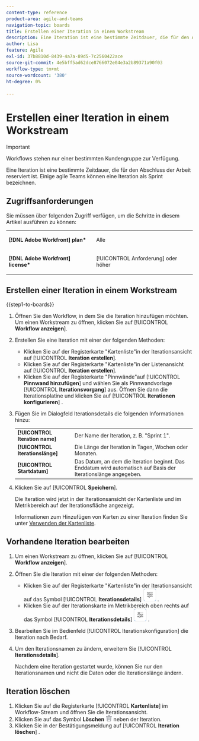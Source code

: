 ```yaml
---
content-type: reference
product-area: agile-and-teams
navigation-topic: boards
title: Erstellen einer Iteration in einem Workstream
description: Eine Iteration ist eine bestimmte Zeitdauer, die für den Abschluss der Arbeit reserviert ist. Einige agile Teams können eine Iteration als Sprint bezeichnen.
author: Lisa
feature: Agile
exl-id: 37b8810d-8439-4a7a-89d5-7c2560422ace
source-git-commit: 4e5bff5ad62dce8766072e04e3a2b89371a90f03
workflow-type: tm+mt
source-wordcount: '380'
ht-degree: 0%

---
```


# Erstellen einer Iteration in einem Workstream

>[!IMPORTANT]
>
>Workflows stehen nur einer bestimmten Kundengruppe zur Verfügung.

Eine Iteration ist eine bestimmte Zeitdauer, die für den Abschluss der Arbeit reserviert ist. Einige agile Teams können eine Iteration als Sprint bezeichnen.

## Zugriffsanforderungen

Sie müssen über folgenden Zugriff verfügen, um die Schritte in diesem Artikel ausführen zu können:

<table style="table-layout:auto"> 
 <col> 
 </col> 
 <col> 
 </col> 
 <tbody> 
  <tr> 
   <td role="rowheader"><strong>[!DNL Adobe Workfront] plan*</strong></td> 
   <td> <p>Alle</p> </td> 
  </tr> 
  <tr> 
   <td role="rowheader"><strong>[!DNL Adobe Workfront] license*</strong></td> 
   <td> <p>[!UICONTROL Anforderung] oder höher</p> </td> 
  </tr> 
 </tbody> 
</table>

## Erstellen einer Iteration in einem Workstream

{{step1-to-boards}}

1. Öffnen Sie den Workflow, in dem Sie die Iteration hinzufügen möchten. Um einen Workstream zu öffnen, klicken Sie auf [!UICONTROL **Workflow anzeigen**].
1. Erstellen Sie eine Iteration mit einer der folgenden Methoden:

   * Klicken Sie auf der Registerkarte &quot;Kartenliste&quot;in der Iterationsansicht auf [!UICONTROL **Iteration erstellen**].
   * Klicken Sie auf der Registerkarte &quot;Kartenliste&quot;in der Listenansicht auf [!UICONTROL **Iteration erstellen**].
   * Klicken Sie auf der Registerkarte &quot;Pinnwände&quot;auf [!UICONTROL **Pinnwand hinzufügen**] und wählen Sie als Pinnwandvorlage [!UICONTROL **Iterationsvorgang**] aus. Öffnen Sie dann die Iterationsplatine und klicken Sie auf [!UICONTROL **Iterationen konfigurieren**] .

1. Fügen Sie im Dialogfeld Iterationsdetails die folgenden Informationen hinzu:

   <table style="table-layout:auto"> 
    <tbody> 
     <tr> 
      <td><strong>[!UICONTROL Iteration name]</strong></td> 
      <td>Der Name der Iteration, z. B. "Sprint 1".</td> 
     </tr> 
     <tr> 
      <td><strong>[!UICONTROL Iterationslänge]</strong></td> 
      <td>Die Länge der Iteration in Tagen, Wochen oder Monaten.</td> 
     </tr>
     <tr> 
      <td><strong>[!UICONTROL Startdatum]</strong></td> 
      <td>Das Datum, an dem die Iteration beginnt. Das Enddatum wird automatisch auf Basis der Iterationslänge angegeben.</td> 
     </tr> 
    </tbody> 
   </table>

1. Klicken Sie auf [!UICONTROL **Speichern**].

   Die Iteration wird jetzt in der Iterationsansicht der Kartenliste und im Metrikbereich auf der Iterationsfläche angezeigt.

   Informationen zum Hinzufügen von Karten zu einer Iteration finden Sie unter [Verwenden der Kartenliste](/help/quicksilver/agile/use-boards-agile-planning-tools/use-card-list.md).

## Vorhandene Iteration bearbeiten

1. Um einen Workstream zu öffnen, klicken Sie auf [!UICONTROL **Workflow anzeigen**].
1. Öffnen Sie die Iteration mit einer der folgenden Methoden:

   * Klicken Sie auf der Registerkarte &quot;Kartenliste&quot;in der Iterationsansicht auf das Symbol [!UICONTROL **Iterationsdetails**] ![Iterationsdetails](assets/iteration-details-button.png) .
   * Klicken Sie auf der Iterationskarte im Metrikbereich oben rechts auf das Symbol [!UICONTROL **Iterationsdetails**] ![Iterationsdetails](assets/iteration-details-button.png) .

1. Bearbeiten Sie im Bedienfeld [!UICONTROL Iterationskonfiguration] die Iteration nach Bedarf.
1. Um den Iterationsnamen zu ändern, erweitern Sie [!UICONTROL **Iterationsdetails**].

   Nachdem eine Iteration gestartet wurde, können Sie nur den Iterationsnamen und nicht die Daten oder die Iterationslänge ändern.

<!--   

1. <span class="preview">To add goals to the iteration, expand [!UICONTROL **Goals**].</span>
1. <span class="preview">Click [!UICONTROL **Add goal**], and type the goal name.</span>

   <span class="preview">As goals are completed during the iteration, you can select the check box to mark them complete, or click the **Delete** icon ![Delete icon](assets/delete.png) to delete a goal. The metrics area on the top right of the iteration shows how many goals exist and how many have been completed.</span>

<div class="preview">

## Assign cards to the next iteration

Use the [!UICONTROL Next Iteration] column to move cards from the current iteration to the next iteration, without sending them to the backlog first.

1. Move a card to the [!UICONTROL **Next Iteration**] column, or add a new card directly in the column.
1. Access the next iteration by clicking the [!UICONTROL **Next Iteration**] column title, or by clicking the up-pointing arrow next to the iteration name on the top of the screen.

   The cards that you marked to come over to the next iteration are placed in the columns that correspond with their status.

</div>
-->

## Iteration löschen

1. Klicken Sie auf die Registerkarte [!UICONTROL **Kartenliste**] im Workflow-Stream und öffnen Sie die Iterationsansicht.
1. Klicken Sie auf das Symbol **Löschen** ![Löschsymbol](assets/delete.png) neben der Iteration.
1. Klicken Sie in der Bestätigungsmeldung auf [!UICONTROL **Iteration löschen**] .
